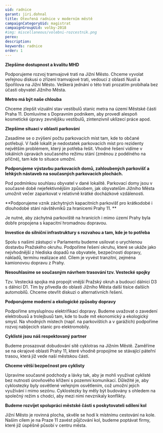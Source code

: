 ```yaml
---
uid: radnice
garant: jiri.dohnal
title: Otevřená radnice v moderním městě
campaignCategoryUid: magistrat
campaignGroupUid: volby-2018
#img: miscellaneous/volebni-rozcestnik.png
perex: 
description: 
keywords: radnice
order: 1
---
```


**Zlepšíme dostupnost a kvalitu MHD**

Podporujeme rozvoj tramvajové trati na Jižní Město.
Chceme vyvolat veřejnou diskusi o zřízení tramvajové trati, vedoucí z oblasti Nuslí a Spořilova na Jižní Město. Veškerá jednání o této trati prozatím probíhala bez účasti obyvatel Jižního Města.
 
**Metro má být naše chlouba**

Chceme zlepšit vizuální stav vestibulů stanic metra na území Městské části Praha 11. Domluvíme s Dopravním podnikem, aby provedl alespoň kosmetické úpravy zevnějšku vestibulů, zintenzivnil uklízecí práce apod.
 
**Zlepšíme situaci v oblasti parkování**

Zasadíme se o zvýšení počtu parkovacích míst tam, kde to občané potřebují.
V řadě lokalit je nedostatek parkovacích míst pro rezidenty největším problémem, který je potřeba řešit. Vhodné řešení vidíme v lokálních úpravách současného režimu stání (změnou z podélného na příčné), tam kde to situace umožní.
 
**Podporujeme výstavbu parkovacích domů, zahloubených parkovišť a lehkých nástaveb na současných parkovacích plochách.**

Pod podmínkou souhlasu obyvatel v dané lokalitě. Parkovací domy jsou v současné době nejefektivnějším způsobem, jak obyvatelům Jižního Města umožnit večer zaparkovat v relativně krátké docházkové vzdálenosti.
 
**Podporujeme vznik záchytných kapacitních parkovišť pro krátkodobé i dlouhodobé stání návštěvníků za hranicemi Prahy 11. **

Je nutné, aby záchytná parkoviště na hranicích i mimo území Prahy byla dobře propojena s kapacitní hromadnou dopravou.


**Investice do silniční infrastruktury s rozvahou a tam, kde je to potřeba**

Spolu s našimi zástupci v Parlamentu budeme usilovat o urychlenou dostavbu Pražského okruhu.
Podpoříme řešení okruhu, které se ukáže jako nejvhodnější z hlediska dopadů na obyvatele, bezpečnosti dopravy, nákladů, termínu realizace atd. Cílem je vyvést tranzitní, zejména kamionovou dopravu z Prahy.

**Nesouhlasíme se současným návrhem trasování tzv. Vestecké spojky**

Tzv. Vestecká spojka má propojit vnější Pražský okruh a budoucí dálnici D3 s dálnicí D1. Tím by přivedla do oblasti Jižního Města další tisíce dalších automobilů. Chceme otevřít diskuzi o alternativních řešení.

 
**Podporujeme moderní a ekologické způsoby dopravy**

Podpoříme smysluplnou elektrifikaci dopravy.
Budeme uvažovat o zavedení elektrobusů a trolejbusů tam, kde to bude mít ekonomický a ekologický smysl. Na vhodných místech (např. na parkovištích a v garážích) podpoříme rozvoj nabíjecích stanic pro elektromobily.

**Cyklisté jsou náš respektovaný partner**

Budeme prosazovat dobudování sítě cyklotras na Jižním Městě.
Zaměříme se na okrajové oblasti Prahy 11, které vhodně propojíme se stávající páteřní trasou, která již vede naší městskou částí.
 
**Chceme větší bezpečnost pro cyklisty**

Upravíme současné podchody a lávky tak, aby je mohli využívat cyklisté bez nutnosti úrovňového křížení s pozemní komunikací. Důležité je, aby cyklostezky byly osvětlené veřejným osvětlením, což umožní jejich využívání i mimo sezónu. Cyklostezky by měly být budovány s ohledem na společný režim s chodci, aby mezi nimi nevznikaly konflikty.
 
**Budeme rozvíjet spolupráci městské části s poskytovateli sdílení kol**

Jižní Město je rovinná plocha, skvěle se hodí k místnímu cestování na kole. Naším cílem je na Praze 11 zavést půjčování kol, budeme poptávat firmy, které již úspěšně působí v centru města.
